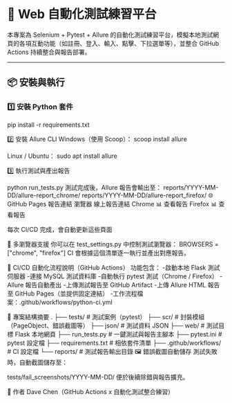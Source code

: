 # 🧪 Web 自動化測試練習平台

本專案為 Selenium + Pytest + Allure 的自動化測試練習平台，模擬本地測試網頁的各項互動功能（如註冊、登入、輸入、點擊、下拉選單等），並整合 GitHub Actions 持續整合與報告部署。

---

## 📦 安裝與執行

### 1️⃣ 安裝 Python 套件

pip install -r requirements.txt

2️⃣ 安裝 Allure CLI
Windows（使用 Scoop）：
scoop install allure

Linux / Ubuntu：
sudo apt install allure

3️⃣ 執行測試與產出報告

python run_tests.py
測試完成後，Allure 報告會輸出至：
reports/YYYY-MM-DD/allure-report_chrome/
reports/YYYY-MM-DD/allure-report_firefox/
🌐 GitHub Pages 報告連結
瀏覽器 線上報告連結
Chrome 📊 查看報告
Firefox 📊 查看報告

每次 CI/CD 完成，會自動更新這些頁面

🧪 多瀏覽器支援
你可以在 test_settings.py 中控制測試瀏覽器：
BROWSERS = ["chrome", "firefox"]
CI 會根據這個清單逐一執行並產出對應報告。

🔁 CI/CD 自動化流程說明（GitHub Actions）
功能包含： -啟動本地 Flask 測試伺服器 -連接 MySQL 測試資料庫 -自動執行 pytest 測試（Chrome / Firefox）
-Allure 報告自動產出 -上傳測試報告至 GitHub Artifact -上傳 Allure HTML 報告至 GitHub Pages（並提供固定連結） -工作流程檔案：.github/workflows/python-ci.yml

📂 專案結構摘要
.
├── tests/ # 測試案例（pytest）
├── scr/ # 封裝模組（PageObject、錯誤截圖等）
├── json/ # 測試資料 JSON
├── web/ # 測試目標 Flask 本地網頁
├── run_tests.py # 一鍵測試與報告主腳本
├── pytest.ini # pytest 設定檔
├── requirements.txt # 相依套件清單
├── .github/workflows/ # CI 設定檔
└── reports/ # 測試報告輸出目錄
🖼️ 錯誤截圖自動儲存
測試失敗時，自動截圖儲存至：

tests/fail_screenshots/YYYY-MM-DD/
便於後續除錯與報告擴充。

👤 作者
Dave Chen（GitHub Actions x 自動化測試整合練習）

```

```
